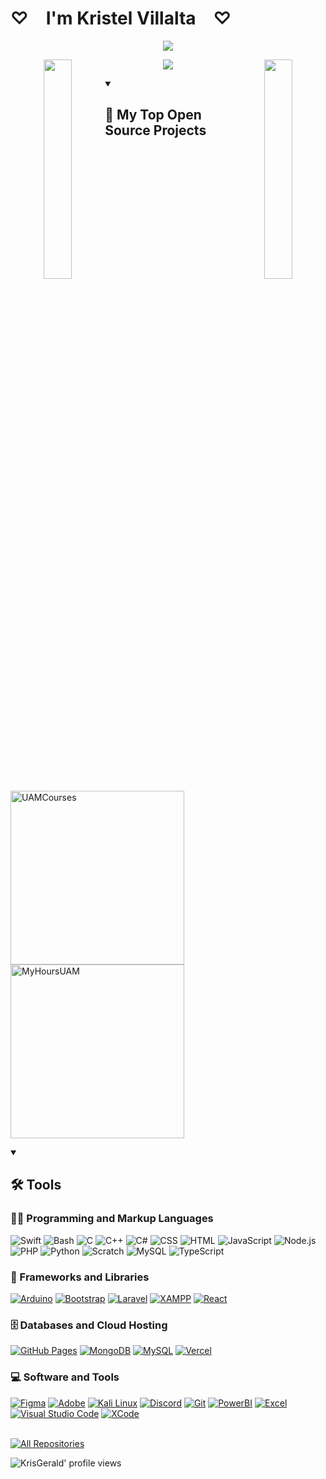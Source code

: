 <p align="center">
    <h1>♡&emsp;I'm Kristel Villalta&emsp;♡</h1>
</p>

<p align="center">
    <img src="https://readme-typing-svg.herokuapp.com/?lines=System+Engineering+Student;Always+learning+new+things!!;Have+a+look+around!&font=Fira%20Code&color=%23D62F79&center=true&width=280&height=50">
</p>

<div style="text-align: center;">
    <img src="https://user-images.githubusercontent.com/65187002/144930161-2f783401-8d27-4fdf-a2f7-cc0ba32f1f1f.gif" width="30%" style="float:left;">
    <img src="https://user-images.githubusercontent.com/65187002/144930161-2f783401-8d27-4fdf-a2f7-cc0ba32f1f1f.gif" width="30%" style="float:right;">
</div>


<p align="center">
    <img src="https://readme-typing-svg.herokuapp.com/?lines=System+Engineering+Student;Always+learning+new+things!!;Have+a+look+around!&font=Fira%20Code&color=%23D62F79&center=true&width=280&height=50">
</p>

<details open> 
  <summary><h2>📘 My Top Open Source Projects</h2></summary>
  <p align="left">
    <a href="https://github.com/KrisGerald02/UAMCourses">
      <img width="278" src="https://denvercoder1-github-readme-stats.vercel.app/api/pin/?username=KrisGerald02&repo=UAMCourses&theme=react&bg_color=1F222E&title_color=F75C7E&hide_border=true&icon_color=F8D866&show_icons=false" alt="UAMCourses">
    </a>
    <a href="https://github.com/KrisGerald02/MyHoursUAM">
      <img width="278" src="https://denvercoder1-github-readme-stats.vercel.app/api/pin/?username=KrisGerald02&repo=MyHoursUAM&theme=react&bg_color=1F222E&title_color=F75C7E&hide_border=true&icon_color=F8D866&show_icons=false" alt="MyHoursUAM">
    </a>
  </p>
</details>

<details open> 
  <summary><h2>🛠️ Tools</h2></summary>
  <h3>👨‍💻 Programming and Markup Languages</h3>
  <p>
     <a><img alt="Swift" src="https://img.shields.io/badge/Swift-E34F26.svg?logo=swift&logoColor=white"></a>
      <a><img alt="Bash" src="https://img.shields.io/badge/Bash-121011.svg?logo=gnu-bash&logoColor=white"></a>
      <a><img alt="C" src="https://custom-icon-badges.demolab.com/badge/C-03599C.svg?logo=c-in-hexagon&logoColor=white"></a>
      <a><img alt="C++" src="https://custom-icon-badges.demolab.com/badge/C++-9C033A.svg?logo=cpp2&logoColor=white"></a>
      <a><img alt="C#" src="https://custom-icon-badges.demolab.com/badge/C%23-68217A.svg?logo=cs2&logoColor=white"></a>
      <a><img alt="CSS" src="https://img.shields.io/badge/CSS-1572B6.svg?logo=css3&logoColor=white"></a>
      <a><img alt="HTML" src="https://img.shields.io/badge/HTML-E34F26.svg?logo=html5&logoColor=white"></a>
      <a><img alt="JavaScript" src="https://img.shields.io/badge/JavaScript-F7DF1E.svg?logo=javascript&logoColor=black"></a>
      <a><img alt="Node.js" src="https://img.shields.io/badge/Node.js-43853D.svg?logo=node.js&logoColor=white"></a>
      <a><img alt="PHP" src="https://img.shields.io/badge/PHP-777BB4.svg?logo=php&logoColor=white"></a>
      <a><img alt="Python" src="https://img.shields.io/badge/Python-14354C.svg?logo=python&logoColor=white"></a>
      <a><img alt="Scratch" src="https://img.shields.io/badge/Scratch-4D97FF.svg?logo=scratch&logoColor=white"></a>
      <a><img alt="MySQL" src="https://custom-icon-badges.demolab.com/badge/MySQL-025E8C.svg?logo=database&logoColor=white"></a>
     <a><img alt="TypeScript" src="https://img.shields.io/badge/TypeScript-007ACC.svg?logo=typescript&logoColor=white"></a>
  </p>

  <h3>🧰 Frameworks and Libraries</h3>
  <p>
      <a href="#"><img alt="Arduino" src="https://img.shields.io/badge/-Arduino-00979D?logo=Arduino&logoColor=white"></a>
      <a href="#"><img alt="Bootstrap" src="https://img.shields.io/badge/Bootstrap-7952B3.svg?logo=bootstrap&logoColor=white"></a>
      <a href="#"><img alt="Laravel" src="https://img.shields.io/badge/-Laravel-9C033A?logo=Laravel&logoColor=white"></a>
      <a href="#"><img alt="XAMPP" src="https://img.shields.io/badge/-XAMPP-E34F26?logo=XAMPP&logoColor=white"></a>
      <a href="#"><img alt="React" src="https://img.shields.io/badge/React-20232a.svg?logo=react&logoColor=%2361DAFB"></a>
  </p>

  <h3>🗄️ Databases and Cloud Hosting</h3>
  <p>
      <a href="#"><img alt="GitHub Pages" src="https://img.shields.io/badge/GitHub%20Pages-327FC7.svg?logo=github&logoColor=white"></a>
      <a href="#"><img alt="MongoDB" src ="https://img.shields.io/badge/MongoDB-4ea94b.svg?logo=mongodb&logoColor=white"></a>
      <a href="#"><img alt="MySQL" src="https://img.shields.io/badge/MySQL-00f.svg?logo=mysql&logoColor=white"></a>
      <a href="#"><img alt="Vercel" src="https://img.shields.io/badge/Vercel-000000.svg?logo=vercel&logoColor=white"></a>
  </p>

  <h3>💻 Software and Tools</h3>
  <p>
      <a href="#"><img alt="Figma" src="https://img.shields.io/badge/Figma-5865F2.svg?logo=figma&logoColor=white"></a>
      <a href="#"><img alt="Adobe" src="https://img.shields.io/badge/Adobe-FF0000.svg?logo=adobe&logoColor=white"></a>
      <a href="#"><img alt="Kali Linux" src="https://img.shields.io/badge/Kali%20Linux-557C8B.svg?logo=kali-linux&logoColor=white"></a>
      <a href="#"><img alt="Discord" src="https://img.shields.io/badge/-Discord-5865F2.svg?logo=discord&logoColor=white"></a>
      <a href="#"><img alt="Git" src="https://img.shields.io/badge/Git-F05033.svg?logo=git&logoColor=white"></a>
      <a href="#"><img alt="PowerBI" src="https://img.shields.io/badge/PowerBI-F7DF1E.svg?logo=Power&20BIlogoColor=white"></a>
      <a href="#"><img alt="Excel" src="https://img.shields.io/badge/Excel-34A853.svg?logo=excel%20&logoColor=white"></a>
      <a href="#"><img alt="Visual Studio Code" src="https://img.shields.io/badge/Visual%20Studio%20Code-0078d7.svg?logo=visual-studio-code&logoColor=white"></a>
      <a href="#"><img alt="XCode" src="https://img.shields.io/badge/XCode-1793D1.svg?logo=xcode&logoColor=white"></a>
  </p>

   <br>
    <a href="https://github.com/KrisGerald02?tab=repositories"><img alt="All Repositories" title="All Repositories" src="https://custom-icon-badges.demolab.com/badge/-Click%20Here%20For%20All%20My%20Repos-1F222E?style=for-the-badge&logoColor=white&logo=repo"/></a>

<p align="left">
  <img src="https://komarev.com/ghpvc/?username=KrisGerald02&label=Profile%20views&color=f75c7e&style=for-the-badge&color=f75c7e" alt="KrisGerald' profile views" />
</p>

</details>
